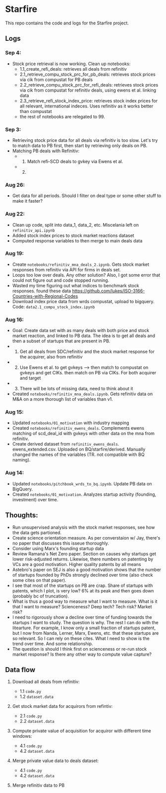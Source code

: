 # Starfire
This repo contains the code and logs for the Starfire project.


## Logs

### Sep 4:
- Stock price retrieval is now working. Clean up notebooks:
    - 1.1_create_refi_deals: retrieves all deals from refinitiv
    - 2.1_retrieve_compu_stock_prc_for_pb_deals: retrieves stock prices via cik from compustat for PB deals 
    - 2.2_retrieve_compu_stock_prc_for_refi_deals: retrieves stock prices via cik from compustat for refinitiv deals, using ewens et al. linking data
    - 2.3_retrieve_refi_stock_index_price: retrieves stock index prices for all relevant, international indeces. Uses refinitiv as it works better than compustat
    - the rest of notebooks are relegated to 99.

### Sep 3:
- Retrieving stock price data for all deals via refinitiv is too slow. Let's try to match data to PB first, then start by retrieving only deals on PB. 
- Matching PB deals with Refinitiv:
    - 1. Match refi-SCD deals to gvkey via Ewens et al. 
    - 2. 
### Aug 26:
- Get data for all periods. Should I filter on deal type or some other stuff to make it faster? 

### Aug 22:
- Clean up code, split into data_1, data_2, etc. Miscelania left on `refinitiv_api.ipynb`
- Added stock index prices to stock market reactions dataset
- Computed response variables to then merge to main deals data

### Aug 19:
- Create `notebooks/refinitiv_mna_deals_2.ipynb`. Gets stock market responses from refinitiv via API for firms in deals set.
- Loops too low over deals. Any other solution? Also, I got some error that could not figure out and code stopped running. 
- Wasted my time figuring out what indices to benchmark stock responses. found these data https://github.com/lukes/ISO-3166-Countries-with-Regional-Codes
- Download index price data from wrds compustat, upload to bigquery. Code: `data2.1_compu_stock_index.ipynb`

### Aug 16:
- Goal: Create data set with as many deals with both price and stock market reaction, and linked to PB data. The idea is to get all deals and then a subset of startups that are present in PB.
- 1. Get all deals from SDC/refinitiv and the stock market response for the acquirer, also from refinitiv
- 2. Use Ewens et al. to get gvkeys --> then match to compustat on gvkeys and get CIKs. then match on PB via CIKs. For both acquirer and target
- 3. There will be lots of missing data, need to think about it
- Created `notebooks/refinitiv_mna_deals.ipynb`. Gets refinitiv data on M&A on a more thorough list of variables than v1.


### Aug 15:
- Updated `notebooks/01_motivation` with industry mapping
- Created `notebooks/refinitiv_ewens_deals`. Complements ewens matching of scd_deal_id with gvkeys with other data on the mna from refinitiv.
- Create derived dataset from `refinitiv_ewens_deals`. ewens_extended.csv. Uploaded on BQ/starfire/derived. Manually changed the names of the variables (TR. not compatible with BQ naming).


  
### Aug 14:
- Updated `notebooks/pitchbook_wrds_to_bq.ipynb`. Update PB data on BigQuery.
- Created `notebooks/01_motivation`. Analyzes startup activity (founding, investment) over time.

## Thoughts:
-  Run unsupervised analysis with the stock market responses, see how the data gets partioned.
- Create science orientation measure. As per converstaion w/ Jay, there's no paper that discusses this isseue thoroughly.
- Consider using Marx's founding startup data
- Review Ramana's Net Zero paper. Section on causes why startups get lower risk-adjusted returns. Likewise, there numbers on patenting by VCs are a good motivation. Higher quality patents by all means
- Astebro's paper on SEJ is also a good motivation shows that the number of startups founded by PhDs strongly declined over time (also check some cites on that paper).
- I see that most of the startups on PB are crap. Share of startups with patents, which I plot, is very low? 6% at its peak and then goes down (probably bc of truncation).
- What is thus a good way to measure what I want to measure. What is it that I want to measure? Scienceness? Deep tech? Tech risk? Market risk?
- I need to rigorously show a decline over time of funding towards the startups I want to study. The question is why. The rest I can do with the litearture. For example, I know only a small fraction of startups patent, but I now from Nanda, Lerner, Marx, Ewens, etc. that these startups are so relevant. So I can rely on these cites. What I need to show is the trend over time. And some relationship.
- The question is should I think first on scienceness or re-run stock market response? Is there any other way to compute value capture?

## Data flow
1. Download all deals from refinitiv: 
    - 1.1 `code.py`
    - 1.2 `dataset.data`
    
2. Get stock market data for acquirors from refintiv:
    - 2.1 `code.py`
    - 2.2 `dataset.data`
    
3. Compute private value of acquisition for acquiror with different time windows:
    - 4.1 `code.py`
    - 4.2 `dataset.data`
    
4. Merge private value data to deals dataset:
    - 4.1 `code.py`
    - 4.2 `dataset.data`
    
5. Merge refinitiv data to PB
